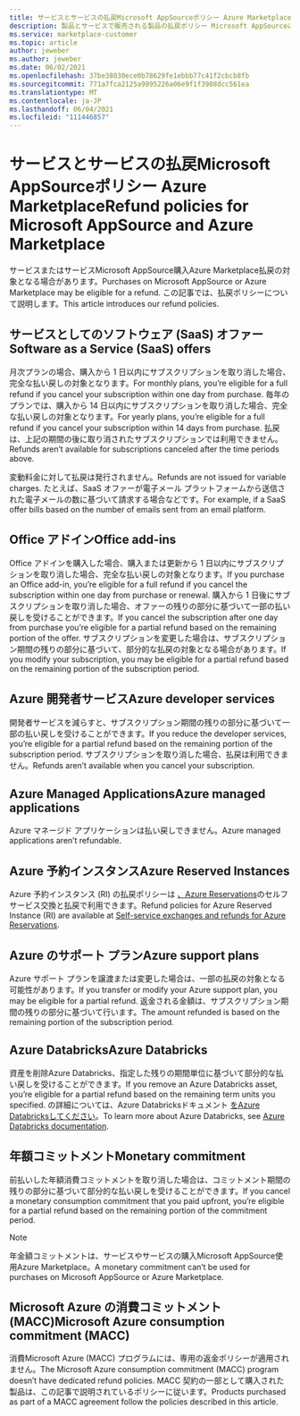 ```yaml
---
title: サービスとサービスの払戻Microsoft AppSourceポリシー Azure Marketplace
description: 製品とサービスで販売される製品の払戻ポリシー Microsoft AppSourceについてAzure Marketplace
ms.service: marketplace-customer
ms.topic: article
author: jeweber
ms.author: jeweber
ms.date: 06/02/2021
ms.openlocfilehash: 37be38030ece0b78629fe1ebbb77c41f2cbcb8fb
ms.sourcegitcommit: 771a7fca2125a9895226a06e9f1f3988dcc561ea
ms.translationtype: MT
ms.contentlocale: ja-JP
ms.lasthandoff: 06/04/2021
ms.locfileid: "111446857"
---
```

# <a name="refund-policies-for-microsoft-appsource-and-azure-marketplace"></a><span data-ttu-id="be0c5-103">サービスとサービスの払戻Microsoft AppSourceポリシー Azure Marketplace</span><span class="sxs-lookup"><span data-stu-id="be0c5-103">Refund policies for Microsoft AppSource and Azure Marketplace</span></span>

<span data-ttu-id="be0c5-104">サービスまたはサービスMicrosoft AppSource購入Azure Marketplace払戻の対象となる場合があります。</span><span class="sxs-lookup"><span data-stu-id="be0c5-104">Purchases on Microsoft AppSource or Azure Marketplace may be eligible for a refund.</span></span> <span data-ttu-id="be0c5-105">この記事では、払戻ポリシーについて説明します。</span><span class="sxs-lookup"><span data-stu-id="be0c5-105">This article introduces our refund policies.</span></span>

## <a name="software-as-a-service-saas-offers"></a><span data-ttu-id="be0c5-106">サービスとしてのソフトウェア (SaaS) オファー</span><span class="sxs-lookup"><span data-stu-id="be0c5-106">Software as a Service (SaaS) offers</span></span>

<span data-ttu-id="be0c5-107">月次プランの場合、購入から 1 日以内にサブスクリプションを取り消した場合、完全な払い戻しの対象となります。</span><span class="sxs-lookup"><span data-stu-id="be0c5-107">For monthly plans, you’re eligible for a full refund if you cancel your subscription within one day from purchase.</span></span> <span data-ttu-id="be0c5-108">毎年のプランでは、購入から 14 日以内にサブスクリプションを取り消した場合、完全な払い戻しの対象となります。</span><span class="sxs-lookup"><span data-stu-id="be0c5-108">For yearly plans, you’re eligible for a full refund if you cancel your subscription within 14 days from purchase.</span></span> <span data-ttu-id="be0c5-109">払戻は、上記の期間の後に取り消されたサブスクリプションでは利用できません。</span><span class="sxs-lookup"><span data-stu-id="be0c5-109">Refunds aren’t available for subscriptions canceled after the time periods above.</span></span>

<span data-ttu-id="be0c5-110">変動料金に対して払戻は発行されません。</span><span class="sxs-lookup"><span data-stu-id="be0c5-110">Refunds are not issued for variable charges.</span></span> <span data-ttu-id="be0c5-111">たとえば、SaaS オファーが電子メール プラットフォームから送信された電子メールの数に基づいて請求する場合などです。</span><span class="sxs-lookup"><span data-stu-id="be0c5-111">For example, if a SaaS offer bills based on the number of emails sent from an email platform.</span></span>

## <a name="office-add-ins"></a><span data-ttu-id="be0c5-112">Office アドイン</span><span class="sxs-lookup"><span data-stu-id="be0c5-112">Office add-ins</span></span>

<span data-ttu-id="be0c5-113">Office アドインを購入した場合、購入または更新から 1 日以内にサブスクリプションを取り消した場合、完全な払い戻しの対象となります。</span><span class="sxs-lookup"><span data-stu-id="be0c5-113">If you purchase an Office add-in, you’re eligible for a full refund if you cancel the subscription within one day from purchase or renewal.</span></span> <span data-ttu-id="be0c5-114">購入から 1 日後にサブスクリプションを取り消した場合、オファーの残りの部分に基づいて一部の払い戻しを受けることができます。</span><span class="sxs-lookup"><span data-stu-id="be0c5-114">If you cancel the subscription after one day from purchase you’re eligible for a partial refund based on the remaining portion of the offer.</span></span> <span data-ttu-id="be0c5-115">サブスクリプションを変更した場合は、サブスクリプション期間の残りの部分に基づいて、部分的な払戻の対象となる場合があります。</span><span class="sxs-lookup"><span data-stu-id="be0c5-115">If you modify your subscription, you may be eligible for a partial refund based on the remaining portion of the subscription period.</span></span>

## <a name="azure-developer-services"></a><span data-ttu-id="be0c5-116">Azure 開発者サービス</span><span class="sxs-lookup"><span data-stu-id="be0c5-116">Azure developer services</span></span>

<span data-ttu-id="be0c5-117">開発者サービスを減らすと、サブスクリプション期間の残りの部分に基づいて一部の払い戻しを受けることができます。</span><span class="sxs-lookup"><span data-stu-id="be0c5-117">If you reduce the developer services, you’re eligible for a partial refund based on the remaining portion of the subscription period.</span></span> <span data-ttu-id="be0c5-118">サブスクリプションを取り消した場合、払戻は利用できません。</span><span class="sxs-lookup"><span data-stu-id="be0c5-118">Refunds aren’t available when you cancel your subscription.</span></span>

## <a name="azure-managed-applications"></a><span data-ttu-id="be0c5-119">Azure Managed Applications</span><span class="sxs-lookup"><span data-stu-id="be0c5-119">Azure managed applications</span></span>

<span data-ttu-id="be0c5-120">Azure マネージド アプリケーションは払い戻しできません。</span><span class="sxs-lookup"><span data-stu-id="be0c5-120">Azure managed applications aren’t refundable.</span></span>

## <a name="azure-reserved-instances"></a><span data-ttu-id="be0c5-121">Azure 予約インスタンス</span><span class="sxs-lookup"><span data-stu-id="be0c5-121">Azure Reserved Instances</span></span>

<span data-ttu-id="be0c5-122">Azure 予約インスタンス (RI) の払戻ポリシーは [、Azure Reservations](/azure/cost-management-billing/reservations/exchange-and-refund-azure-reservations)のセルフサービス交換と払戻で利用できます。</span><span class="sxs-lookup"><span data-stu-id="be0c5-122">Refund policies for Azure Reserved Instance (RI) are available at [Self-service exchanges and refunds for Azure Reservations](/azure/cost-management-billing/reservations/exchange-and-refund-azure-reservations).</span></span>

## <a name="azure-support-plans"></a><span data-ttu-id="be0c5-123">Azure のサポート プラン</span><span class="sxs-lookup"><span data-stu-id="be0c5-123">Azure support plans</span></span>

<span data-ttu-id="be0c5-124">Azure サポート プランを譲渡または変更した場合は、一部の払戻の対象となる可能性があります。</span><span class="sxs-lookup"><span data-stu-id="be0c5-124">If you transfer or modify your Azure support plan, you may be eligible for a partial refund.</span></span> <span data-ttu-id="be0c5-125">返金される金額は、サブスクリプション期間の残りの部分に基づいて行います。</span><span class="sxs-lookup"><span data-stu-id="be0c5-125">The amount refunded is based on the remaining portion of the subscription period.</span></span>

## <a name="azure-databricks"></a><span data-ttu-id="be0c5-126">Azure Databricks</span><span class="sxs-lookup"><span data-stu-id="be0c5-126">Azure Databricks</span></span>

<span data-ttu-id="be0c5-127">資産を削除Azure Databricks、指定した残りの期間単位に基づいて部分的な払い戻しを受けることができます。</span><span class="sxs-lookup"><span data-stu-id="be0c5-127">If you remove an Azure Databricks asset, you’re eligible for a partial refund based on the remaining term units you specified.</span></span> <span data-ttu-id="be0c5-128">の詳細については、Azure Databricksドキュメント [をAzure Databricksしてください](/azure/databricks)。</span><span class="sxs-lookup"><span data-stu-id="be0c5-128">To learn more about Azure Databricks, see [Azure Databricks documentation](/azure/databricks).</span></span>

## <a name="monetary-commitment"></a><span data-ttu-id="be0c5-129">年額コミットメント</span><span class="sxs-lookup"><span data-stu-id="be0c5-129">Monetary commitment</span></span>

<span data-ttu-id="be0c5-130">前払いした年額消費コミットメントを取り消した場合は、コミットメント期間の残りの部分に基づいて部分的な払い戻しを受けることができます。</span><span class="sxs-lookup"><span data-stu-id="be0c5-130">If you cancel a monetary consumption commitment that you paid upfront, you’re eligible for a partial refund based on the remaining portion of the commitment period.</span></span>

> [!NOTE]
> <span data-ttu-id="be0c5-131">年金額コミットメントは、サービスやサービスの購入Microsoft AppSource使用Azure Marketplace。</span><span class="sxs-lookup"><span data-stu-id="be0c5-131">A monetary commitment can’t be used for purchases on Microsoft AppSource or Azure Marketplace.</span></span>

## <a name="microsoft-azure-consumption-commitment-macc"></a><span data-ttu-id="be0c5-132">Microsoft Azure の消費コミットメント (MACC)</span><span class="sxs-lookup"><span data-stu-id="be0c5-132">Microsoft Azure consumption commitment (MACC)</span></span>

<span data-ttu-id="be0c5-133">消費Microsoft Azure (MACC) プログラムには、専用の返金ポリシーが適用されません。</span><span class="sxs-lookup"><span data-stu-id="be0c5-133">The Microsoft Azure consumption commitment (MACC) program doesn’t have dedicated refund policies.</span></span> <span data-ttu-id="be0c5-134">MACC 契約の一部として購入された製品は、この記事で説明されているポリシーに従います。</span><span class="sxs-lookup"><span data-stu-id="be0c5-134">Products purchased as part of a MACC agreement follow the policies described in this article.</span></span>
